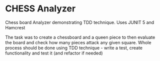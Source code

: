 # CHESS Analyzer
Chess board Analyzer demonstrating TDD technique. Uses JUNIT 5 and Hamcrest

The task was to create a chessboard and a queen piece to then evaluate the board and check how many pieces attack any given square. 
Whole process should be done using TDD technique - write a test, create functionality and test it (and refactor if needed)
